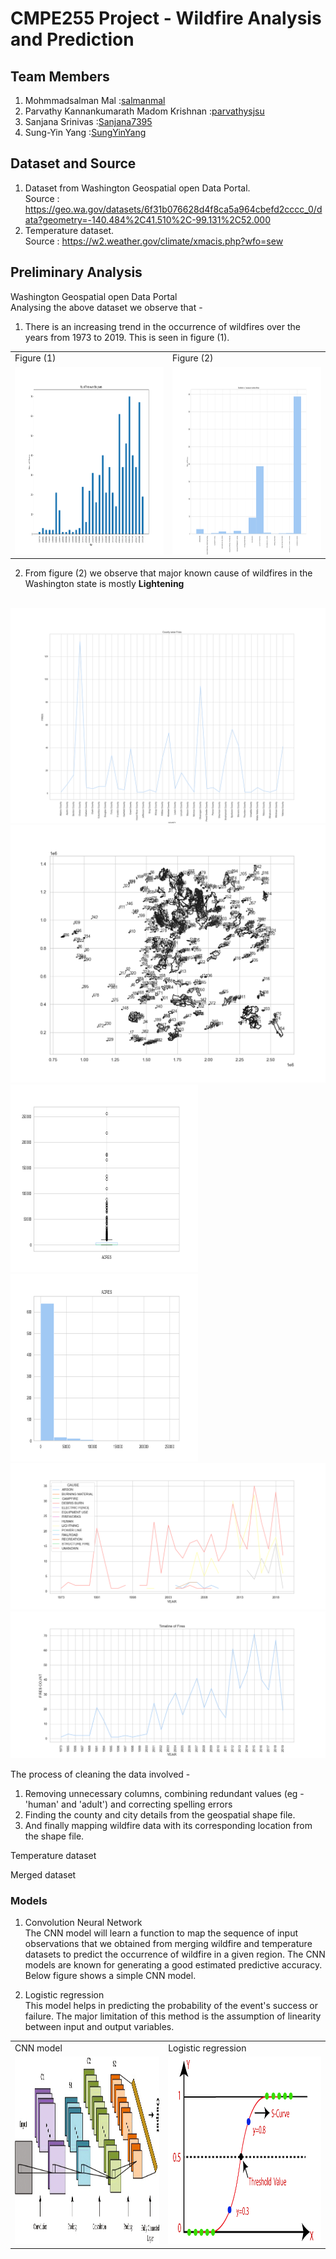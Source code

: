 # CMPE255 Project - Wildfire Analysis and Prediction

## Team Members
1. Mohmmadsalman Mal :[salmanmal](https://github.com/salmanmal)
2. Parvathy Kannankumarath Madom Krishnan :[parvathysjsu](https://github.com/parvathysjsu)
3. Sanjana Srinivas :[Sanjana7395](https://github.com/Sanjana7395)
4. Sung-Yin Yang :[SungYinYang](https://github.com/SungYinYang)

## Dataset and Source
1. Dataset from Washington Geospatial open Data Portal.  
Source : https://geo.wa.gov/datasets/6f31b076628d4f8ca5a964cbefd2cccc_0/data?geometry=-140.484%2C41.510%2C-99.131%2C52.000    
2. Temperature dataset.     
Source : https://w2.weather.gov/climate/xmacis.php?wfo=sew

## Preliminary Analysis
Washington Geospatial open Data Portal  
Analysing the above dataset we observe that -   
1. There is an increasing trend in the occurrence of wildfires over the years from 1973 to 2019.
This is seen in figure (1).

<table>
  <tr>
    <td>Figure (1)</td>
     <td>Figure (2)</td>
  </tr>
  <tr>
    <td><img src="graphs/No_Of_Fires_over_the years.png" width=300 height=300></td>
    <td><img src="graphs/wildfire_causes_chart.png" width=300 height=300></td>
  </tr>
 </table>

2. From figure (2) we observe that major known cause of wildfires in the Washington state is mostly **Lightening**
<br>
<img src="graphs/wildfire_county_wise_chart.png" />
<img src="graphs/wildfire_data_map_from_shapefile.png"  />
<img src="graphs/wildfire_boxplot_acres.png"  width=300 height=300/>
<img src="graphs/wildfire_hist_acres.png"  width=300 height=300/>
<img src="graphs/wildfire_per_cause.png" />
<img src="graphs/wildfire_year_wise_chart.png" />

The process of cleaning the data involved - 
1. Removing unnecessary columns, combining redundant values (eg - 'human' and 'adult') and
correcting spelling errors
2. Finding the county and city details from the geospatial shape file.
3. And finally mapping wildfire data with its corresponding location from the shape file.

Temperature dataset 

Merged dataset  

### Models
1. Convolution Neural Network      
The CNN model will learn a function to map the sequence of input observations that we obtained from merging wildfire
and temperature datasets to predict the occurrence of wildfire in a given region. The CNN models are known for 
generating a good estimated predictive accuracy. Below figure shows a simple CNN model.

2. Logistic regression  
This model helps in predicting the probability of the event's success or failure. The major limitation of
this method is the assumption of linearity between input and output variables. 

<table>
  <tr>
    <td>CNN model</td>
    <td>Logistic regression</td>
  </tr>
  <tr>
    <td><img src="graphs/model_images/cnn.png" width=400 height=300></td>
    <td><img src="graphs/model_images/logistic.png" width=400 height=300></td>
  </tr>
 </table>
